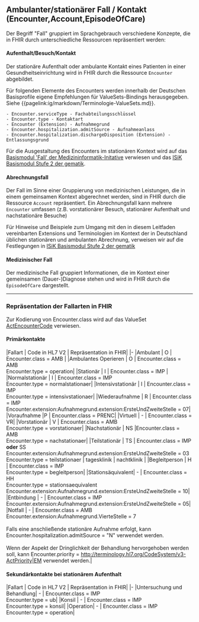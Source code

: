 ## Ambulanter/stationärer Fall / Kontakt (Encounter,Account,EpisodeOfCare)

Der Begriff "Fall" gruppiert im Sprachgebrauch verschiedene Konzepte, die in FHIR durch unterschiedliche Ressourcen repräsentiert werden:

#### **Aufenthalt/Besuch/Kontakt** 

Der stationäre Aufenthalt oder ambulante Kontakt eines Patienten in einer Gesundheitseinrichtung wird in FHIR durch die Ressource `Encounter` abgebildet.

Für folgenden Elemente des Encounters werden innerhalb der Deutschen Basisprofile eigene Empfehlungen für ValueSets-Bindings herausgegeben. Siehe {{pagelink:ig/markdown/Terminologie-ValueSets.md}}.

    - Encounter.serviceType - Fachabteilungsschlüssel
    - Encounter.type - Kontaktart
    - Encounter (Extension) - Aufnahmegrund
    - Encounter.hospitalization.admitSource - Aufnahmeanlass
    - Encounter.hospitalization.dischargeDisposition (Extension) - Entlassungsgrund

Für die Ausgestaltung des Encounters im stationären Kontext wird auf das [Basismodul 'Fall' der Medizininformatik-Initative](https://simplifier.net/guide/medizininformatikinitiative-modulfall-implementationguide/igmiikdsmodulfall) verwiesen und das [ISiK Basismodul Stufe 2 der gematik](https://simplifier.net/guide/implementierungsleitfadenisik-basismodul/ImplementationGuide-markdown-Datenobjekte-Datenobjekte-Kontakt?version=current).

#### **Abrechnungsfall** 

Der Fall im Sinne einer Gruppierung von medizinischen Leistungen, die in einem gemeinsamen Kontext abgerechnet werden, sind in FHIR durch die Ressource `Account` repräsentiert. Ein Abrechnungsfall kann mehrere `Encounter` umfassen (z.B. vorstationärer Besuch, stationärer Aufenthalt und nachstationäre Besuche)

Für Hinweise und Beispiele zum Umgang mit den in diesem Leitfaden vereinbarten Extensions und Terminologien im Kontext der in Deutschland üblichen stationären und ambulanten Abrechnung, verweisen wir auf die Festlegungen in [ISiK Basismodul Stufe 2 der gematik](https://simplifier.net/guide/implementierungsleitfadenisik-basismodul/ImplementationGuide-markdown-Datenobjekte-Datenobjekte-Abrechnungsfall?version=current)

#### **Medizinischer Fall** 

Der medizinische Fall gruppiert Informationen, die im Kontext einer gemeinsamen (Dauer-)Diagnose stehen und wird in FHIR durch die `EpisodeOfCare` dargestellt.

----

### Repräsentation der Fallarten in FHIR

Zur Kodierung von Encounter.class wird auf das ValueSet [ActEncounterCode](http://terminology.hl7.org/ValueSet/v3-ActEncounterCode) verwiesen.

#### Primärkontakte
|Fallart | Code in HL7 V2 | Repräsentation in FHIR|
|-
|Ambulant | O | Encounter.class = AMB |
|Ambulantes Operieren | O | Encounter.class = AMB</br>Encounter.type = operation|
|Stationär | I | Encounter.class = IMP |
|Normalstationär | I | Encounter.class = IMP</br>Encounter.type = normalstationaer|
|Intensivstationär | I | Encounter.class = IMP</br>Encounter.type = intensivstationaer|
|Wiederaufnahme | R | Encounter.class = IMP</br>Encounter.extension:Aufnahmegrund.extension:ErsteUndZweiteStelle = 07|
|Voraufnahme |P | Encounter.class = PRENC|
|Virtuell | - | Encounter.class = VR|
|Vorstationär | V | Encounter.class = AMB</br>Encounter.type = vorstationaer|
|Nachstationär | NS |Encounter.class = AMB</br>Encounter.type = nachstationaer|
|Teilstationär | TS | Encounter.class = IMP **oder** SS</br>Encounter.extension:Aufnahmegrund.extension:ErsteUndZweiteStelle = 03</br>Encounter.type = teilstationaer \| tagesklinik \| nachtklinik |
|Begleitperson | H | Encounter.class = IMP</br>Encounter.type = begleitperson|
|Stationsäquivalent| - | Encounter.class = HH</br>Encounter.type = stationsaequivalent</br>Encounter.extension:Aufnahmegrund.extension:ErsteUndZweiteStelle = 10|
|Entbindung | - | Encounter.class = IMP</br>Encounter.extension:Aufnahmegrund.extension:ErsteUndZweiteStelle = 05|
|Notfall | - | Encounter.class = AMB<br> Encounter.extension:Aufnahmegrund.VierteStelle = 7<br><br>Falls eine anschließende stationäre Aufnahme erfolgt, kann Encounter.hospitalization.admitSource = "N" verwendet werden.<br><br>Wenn der Aspekt der Dringlichkeit der Behandlung hervorgehoben werden soll, kann Encounter.priority = http://terminology.hl7.org/CodeSystem/v3-ActPriority|EM verwendet werden.|

#### Sekundärkontakte bei stationärem Aufenthalt
|Fallart | Code in HL7 V2 | Repräsentation in FHIR|
|-
|Untersuchung und Behandlung| - | Encounter.class = IMP</br>Encounter.type = ub|
|Konsil | - | Encounter.class = IMP</br>Encounter.type = konsil|
|Operation| - | Encounter.class = IMP</br>Encounter.type = operation|


